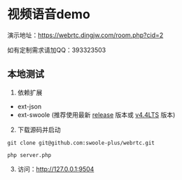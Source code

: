 # 视频语音demo

演示地址：https://webrtc.dingjw.com/room.php?cid=2  

如有定制需求请加QQ：393323503

## 本地测试

1. 依赖扩展

* ext-json
* ext-swoole (推荐使用最新 [release](https://github.com/swoole/swoole-src/releases/latest) 版本或 [v4.4LTS](https://github.com/swoole/swoole-src/tree/v4.4.x) 版本)

2. 下载源码并启动

```shell
git clone git@github.com:swoole-plus/webrtc.git

php server.php
```

3. 访问：http://127.0.0.1:9504